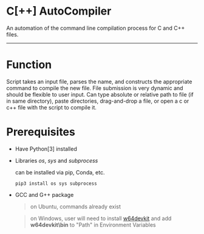 # C[++] AutoCompiler
An automation of the command line compilation process for C and C++ files.

--------------------------------------------------------------------------

# Function
Script takes an input file,
parses the name, and constructs
the appropriate command to compile
the new file.
File submission is very dynamic
and should be flexible to user input.
Can type absolute or relative path to file (if in same directory),
paste directories, drag-and-drop a file, or open a c or c++ file
with the script to compile it.

# Prerequisites
* Have Python[3] installed
* Libraries _os_, _sys_ and _subprocess_
  
  can be installed via pip, Conda, etc.
  
  `pip3 install os sys subprocess`
* GCC and G++ package

  > on Ubuntu, commands already exist
  
  > on Windows, user will need to install
  [w64devkit](https://github.com/skeeto/w64devkit/releases/latest)
  and add **w64devkit\bin** to "Path" in Environment Variables
  

